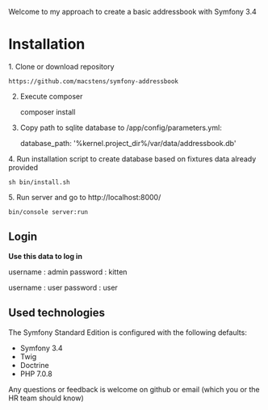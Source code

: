Welcome to my approach to create a basic addressbook with Symfony 3.4

Installation
========================

1. Clone or download repository

    https://github.com/macstens/symfony-addressbook

2. Execute composer

	composer install

3. Copy path to sqlite database to /app/config/parameters.yml:

    database_path: '%kernel.project_dir%/var/data/addressbook.db'

4. Run installation script to create database based on fixtures data already provided

	sh bin/install.sh

5. Run server and go to http://localhost:8000/ 

    bin/console server:run

Login
-----------------

**Use this data to log in**

 username : admin
 password : kitten

 username : user
 password : user


Used technologies
--------------

The Symfony Standard Edition is configured with the following defaults:

  * Symfony 3.4
  * Twig
  * Doctrine
  * PHP 7.0.8

Any questions or feedback is welcome on github or email (which you or the HR team should know)
